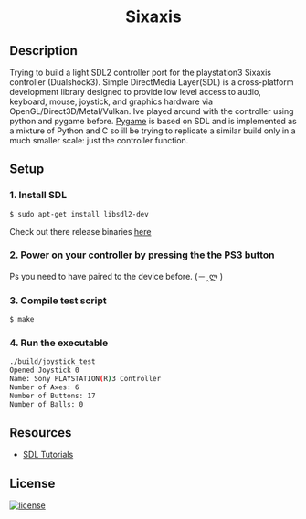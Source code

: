 <h1 align=center>Sixaxis</h1>

## <b>Description</b>
Trying to build a light SDL2 controller port for the playstation3 Sixaxis controller (Dualshock3). Simple DirectMedia Layer(SDL) is a cross-platform development library designed to provide low level access to audio, keyboard, mouse, joystick, and graphics hardware via OpenGL/Direct3D/Metal/Vulkan.
Ive played around with the controller using python and pygame before. [Pygame](https://github.com/pygame/pygame) is based on SDL and is implemented as a mixture of Python and C so ill be trying to replicate a similar build only in a much smaller scale: just the controller function.


## <b>Setup</b>
### 1. Install SDL
```bash
$ sudo apt-get install libsdl2-dev 
```
Check out there release binaries [here](https://www.libsdl.org/download-2.0.php)
### 2. Power on your controller by pressing the the PS3 button
Ps you need to have paired to the device before. (－‸ლ )

### 3. Compile test script
```bash
$ make
```
### 4. Run the executable
```bash
./build/joystick_test       
Opened Joystick 0
Name: Sony PLAYSTATION(R)3 Controller
Number of Axes: 6
Number of Buttons: 17
Number of Balls: 0
```

## <b>Resources</b>
- [SDL Tutorials](https://wiki.libsdl.org/Tutorials)


## <b>License</b>
[![license](https://img.shields.io/github/license/mashape/apistatus.svg?style=for-the-badge)](LICENSE)

